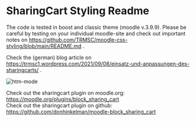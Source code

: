 # SharingCart Styling Readme

The code is tested in boost and classic theme (moodle v.3.9.9). Please be careful by testing on your individual moodle-site and check out important notes on https://github.com/TRMSC/moodle-css-styling/blob/main/README.md .

Check the (german) blog article on https://trmsc1.wordpress.com/2021/09/08/einsatz-und-anpassungen-des-sharingcarts/ .

![htm-mode](https://trmsc1.files.wordpress.com/2021/09/sharing-cart-banner-1.png?w=1568)


Check out the sharingcart plugin on moodle.org: https://moodle.org/plugins/block_sharing_cart <br>
Check out the sharingcart plugin on github: https://github.com/donhinkelman/moodle-block_sharing_cart
